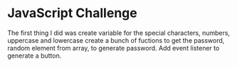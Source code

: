 # JavaScript Challenge

The first thing I did was create variable for the special characters, numbers, uppercase and lowercase
create a bunch of fuctions to get the password, random element from array, to generate password.
Add event listener to generate a button.
